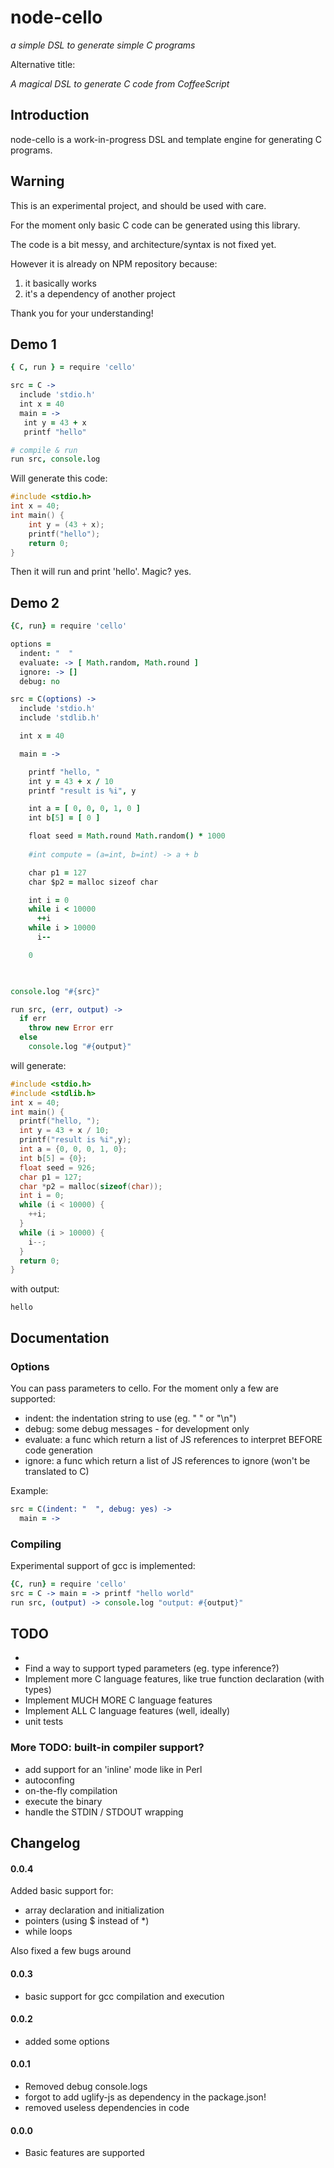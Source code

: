 node-cello
==========

*a simple DSL to generate simple C programs*

Alternative title:
 
*A magical DSL to generate C code from CoffeeScript*

## Introduction

node-cello is a work-in-progress DSL and template engine for generating C programs.

## Warning

This is an experimental project, and should be used with care.

For the moment only basic C code can be generated using this library.

The code is a bit messy, and architecture/syntax is not fixed yet.

However it is already on NPM repository because:

1. it basically works
2. it's a dependency of another project

Thank you for your understanding!

## Demo 1

```coffeescript
{ C, run } = require 'cello'

src = C ->
  include 'stdio.h'
  int x = 40
  main = ->
   int y = 43 + x
   printf "hello"

# compile & run
run src, console.log
```

Will generate this code: 

```C
#include <stdio.h>
int x = 40;
int main() {
	int y = (43 + x);
	printf("hello");
	return 0;
}
```

Then it will run and print 'hello'. Magic? yes. 

## Demo 2

```CoffeeScript
{C, run} = require 'cello'

options =
  indent: "  "
  evaluate: -> [ Math.random, Math.round ]
  ignore: -> []
  debug: no

src = C(options) -> 
  include 'stdio.h'
  include 'stdlib.h'

  int x = 40

  main = ->

    printf "hello, "
    int y = 43 + x / 10
    printf "result is %i", y

    int a = [ 0, 0, 0, 1, 0 ]
    int b[5] = [ 0 ]

    float seed = Math.round Math.random() * 1000
 
    #int compute = (a=int, b=int) -> a + b

    char p1 = 127
    char $p2 = malloc sizeof char

    int i = 0
    while i < 10000
      ++i
    while i > 10000
      i--   

    0 

    

console.log "#{src}"

run src, (err, output) ->
  if err
    throw new Error err
  else
    console.log "#{output}"
```

will generate:

```C
#include <stdio.h>
#include <stdlib.h>
int x = 40;
int main() {
  printf("hello, ");
  int y = 43 + x / 10;
  printf("result is %i",y);
  int a = {0, 0, 0, 1, 0};
  int b[5] = {0};
  float seed = 926;
  char p1 = 127;
  char *p2 = malloc(sizeof(char));
  int i = 0;
  while (i < 10000) {
    ++i;
  }
  while (i > 10000) {
    i--;
  }
  return 0;
}

```

with output:

```
hello
```

## Documentation

### Options

You can pass parameters to cello.
For the moment only a few are supported:

* indent: the indentation string to use (eg. "   " or "\n")
* debug: some debug messages - for development only
* evaluate: a func which return a list of JS references to interpret BEFORE code generation
* ignore: a func which return a list of JS references to ignore (won't be translated to C)

Example:

```CoffeeScript
src = C(indent: "  ", debug: yes) -> 
  main = ->
```

### Compiling

Experimental support of gcc is implemented:

```CoffeeScript
{C, run} = require 'cello'
src = C -> main = -> printf "hello world"
run src, (output) -> console.log "output: #{output}"
```

## TODO

*
* Find a way to support typed parameters (eg. type inference?)
* Implement more C language features, like true function declaration (with types)
* Implement MUCH MORE C language features
* Implement ALL C language features (well, ideally)
* unit tests

### More TODO: built-in compiler support? 

* add support for an 'inline' mode like in Perl
* autoconfing
* on-the-fly compilation
* execute the binary
* handle the STDIN / STDOUT wrapping

## Changelog

#### 0.0.4

 Added basic support for:

 * array declaration and initialization
 * pointers (using $ instead of *)
 * while loops

 Also fixed a few bugs around

#### 0.0.3

 * basic support for gcc compilation and execution

#### 0.0.2

 * added some options

#### 0.0.1

 * Removed debug console.logs
 * forgot to add uglify-js as dependency in the package.json!
 * removed useless dependencies in code

#### 0.0.0

 * Basic features are supported